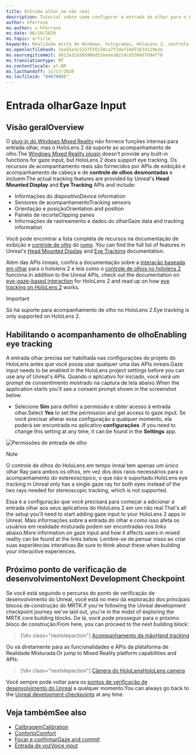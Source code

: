 ```yaml
---
title: Entrada olhar em não real
description: Tutorial sobre como configurar a entrada de olhar para o HoloLens e o mecanismo inreal
author: hferrone
ms.author: v-hferrone
ms.date: 06/10/2020
ms.topic: article
keywords: Realidade mista do Windows, hologramas, HoloLens 2, controle de olho, entrada de olhar, exibição montada de cabeçalho, mecanismo inreal, headset de realidade misturada, headset de realidade mista do Windows, headset da realidade virtual
ms.openlocfilehash: 2ea55e3c53275f6150ca7f2def10d71634119e2e
ms.sourcegitcommit: dd13a32a5bb90bd53eeeea8214cd5384d7b9ef76
ms.translationtype: MT
ms.contentlocale: pt-BR
ms.lasthandoff: 11/17/2020
ms.locfileid: "94679045"
---
```

# <a name="gaze-input"></a><span data-ttu-id="9be39-104">Entrada olhar</span><span class="sxs-lookup"><span data-stu-id="9be39-104">Gaze Input</span></span>

## <a name="overview"></a><span data-ttu-id="9be39-105">Visão geral</span><span class="sxs-lookup"><span data-stu-id="9be39-105">Overview</span></span>

<span data-ttu-id="9be39-106">O [plug-in do Windows Mixed Reality](https://docs.unrealengine.com/Platforms/VR/WMR/index.html) não fornece funções internas para entrada olhar, mas o HoloLens 2 dá suporte ao acompanhamento de olho.</span><span class="sxs-lookup"><span data-stu-id="9be39-106">The [Windows Mixed Reality plugin](https://docs.unrealengine.com/Platforms/VR/WMR/index.html) doesn’t provide any built-in functions for gaze input, but HoloLens 2 does support eye tracking.</span></span> <span data-ttu-id="9be39-107">Os recursos de acompanhamento reais são fornecidos por APIs de exibição e acompanhamento de cabeça e de **controle de olhos** **desmontadas** e incluem:</span><span class="sxs-lookup"><span data-stu-id="9be39-107">The actual tracking features are provided by Unreal's **Head Mounted Display** and **Eye Tracking** APIs and include:</span></span>

- <span data-ttu-id="9be39-108">Informações do dispositivo</span><span class="sxs-lookup"><span data-stu-id="9be39-108">Device information</span></span>
- <span data-ttu-id="9be39-109">Sensores de acompanhamento</span><span class="sxs-lookup"><span data-stu-id="9be39-109">Tracking sensors</span></span>
- <span data-ttu-id="9be39-110">Orientação e posição</span><span class="sxs-lookup"><span data-stu-id="9be39-110">Orientation and position</span></span>
- <span data-ttu-id="9be39-111">Painéis de recorte</span><span class="sxs-lookup"><span data-stu-id="9be39-111">Clipping panes</span></span>
- <span data-ttu-id="9be39-112">Informações de rastreamento e dados do olhar</span><span class="sxs-lookup"><span data-stu-id="9be39-112">Gaze data and tracking information</span></span>

<span data-ttu-id="9be39-113">Você pode encontrar a lista completa de recursos na documentação de exibição e [controle de olho](https://docs.unrealengine.com/BlueprintAPI/EyeTracking/index.html) do [rumo](https://docs.unrealengine.com/BlueprintAPI/Input/HeadMountedDisplay/index.html) .</span><span class="sxs-lookup"><span data-stu-id="9be39-113">You can find the full list of features in Unreal's [Head Mounted Display](https://docs.unrealengine.com/BlueprintAPI/Input/HeadMountedDisplay/index.html) and [Eye Tracking](https://docs.unrealengine.com/BlueprintAPI/EyeTracking/index.html) documentation.</span></span>

<span data-ttu-id="9be39-114">Além das APIs inreais, confira a documentação sobre a [interação baseada em olhar](../../design/eye-gaze-interaction.md) para o hololens 2 e leia como o [controle de olhos no hololens 2](https://docs.microsoft.com/windows/mixed-reality/eye-tracking) funciona.</span><span class="sxs-lookup"><span data-stu-id="9be39-114">In addition to the Unreal APIs, check out the documentation on [eye-gaze-based interaction](../../design/eye-gaze-interaction.md) for HoloLens 2 and read up on how [eye tracking on HoloLens 2](https://docs.microsoft.com/windows/mixed-reality/eye-tracking) works.</span></span>

> [!IMPORTANT]
> <span data-ttu-id="9be39-115">Só há suporte para acompanhamento de olho no HoloLens 2.</span><span class="sxs-lookup"><span data-stu-id="9be39-115">Eye tracking is only supported on HoloLens 2.</span></span>

## <a name="enabling-eye-tracking"></a><span data-ttu-id="9be39-116">Habilitando o acompanhamento de olho</span><span class="sxs-lookup"><span data-stu-id="9be39-116">Enabling eye tracking</span></span>
<span data-ttu-id="9be39-117">A entrada olhar precisa ser habilitada nas configurações do projeto do HoloLens antes que você possa usar qualquer uma das APIs inreais.</span><span class="sxs-lookup"><span data-stu-id="9be39-117">Gaze input needs to be enabled in the HoloLens project settings before you can use any of Unreal's APIs.</span></span> <span data-ttu-id="9be39-118">Quando o aplicativo for iniciado, você verá um prompt de consentimento mostrado na captura de tela abaixo.</span><span class="sxs-lookup"><span data-stu-id="9be39-118">When the application starts you'll see a consent prompt shown in the screenshot below.</span></span>

- <span data-ttu-id="9be39-119">Selecione **Sim** para definir a permissão e obter acesso à entrada olhar.</span><span class="sxs-lookup"><span data-stu-id="9be39-119">Select **Yes** to set the permission and get access to gaze input.</span></span> <span data-ttu-id="9be39-120">Se você precisar alterar essa configuração a qualquer momento, ela poderá ser encontrada no aplicativo **configurações** .</span><span class="sxs-lookup"><span data-stu-id="9be39-120">If you need to change this setting at any time, it can be found in the **Settings** app.</span></span>

![Permissões de entrada de olho](images/unreal/eye-input-permissions.png)

> [!NOTE] 
> <span data-ttu-id="9be39-122">O controle de olhos do HoloLens em tempo inreal tem apenas um único olhar Ray para ambos os olhos, em vez dos dois raios necessários para o acompanhamento do estereoscópico, o que não é suportado.</span><span class="sxs-lookup"><span data-stu-id="9be39-122">HoloLens eye tracking in Unreal only has a single gaze ray for both eyes instead of the two rays needed for stereoscopic tracking, which is not supported.</span></span>

<span data-ttu-id="9be39-123">Essa é a configuração que você precisará para começar a adicionar a entrada olhar aos seus aplicativos do HoloLens 2 em um não real.</span><span class="sxs-lookup"><span data-stu-id="9be39-123">That's all the setup you'll need to start adding gaze input to your HoloLens 2 apps in Unreal.</span></span> <span data-ttu-id="9be39-124">Mais informações sobre a entrada do olhar e como isso afeta os usuários em realidade misturada podem ser encontradas nos links abaixo.</span><span class="sxs-lookup"><span data-stu-id="9be39-124">More information on gaze input and how it affects users in mixed reality can be found at the links below.</span></span> <span data-ttu-id="9be39-125">Lembre-se de pensar nisso ao criar suas experiências interativas.</span><span class="sxs-lookup"><span data-stu-id="9be39-125">Be sure to think about these when building your interactive experiences.</span></span>

## <a name="next-development-checkpoint"></a><span data-ttu-id="9be39-126">Próximo ponto de verificação de desenvolvimento</span><span class="sxs-lookup"><span data-stu-id="9be39-126">Next Development Checkpoint</span></span>

<span data-ttu-id="9be39-127">Se você está seguindo o percurso do ponto de verificação de desenvolvimento do Unreal, você está no meio da exploração dos principais blocos de construção do MRTK.</span><span class="sxs-lookup"><span data-stu-id="9be39-127">If you're following the Unreal development checkpoint journey we've laid out, you're in the midst of exploring the MRTK core building blocks.</span></span> <span data-ttu-id="9be39-128">De lá, você pode prosseguir para o próximo bloco de construção:</span><span class="sxs-lookup"><span data-stu-id="9be39-128">From here, you can proceed to the next building block:</span></span> 

> [!div class="nextstepaction"]
> [<span data-ttu-id="9be39-129">Acompanhamento da mão</span><span class="sxs-lookup"><span data-stu-id="9be39-129">Hand tracking</span></span>](unreal-hand-tracking.md)

<span data-ttu-id="9be39-130">Ou vá diretamente para as funcionalidades e APIs da plataforma de Realidade Misturada:</span><span class="sxs-lookup"><span data-stu-id="9be39-130">Or jump to Mixed Reality platform capabilities and APIs:</span></span>

> [!div class="nextstepaction"]
> [<span data-ttu-id="9be39-131">Câmera do HoloLens</span><span class="sxs-lookup"><span data-stu-id="9be39-131">HoloLens camera</span></span>](unreal-hololens-camera.md)

<span data-ttu-id="9be39-132">Você sempre pode voltar para os [pontos de verificação de desenvolvimento do Unreal](unreal-development-overview.md#2-core-building-blocks) a qualquer momento.</span><span class="sxs-lookup"><span data-stu-id="9be39-132">You can always go back to the [Unreal development checkpoints](unreal-development-overview.md#2-core-building-blocks) at any time.</span></span>

## <a name="see-also"></a><span data-ttu-id="9be39-133">Veja também</span><span class="sxs-lookup"><span data-stu-id="9be39-133">See also</span></span>
* [<span data-ttu-id="9be39-134">Calibragem</span><span class="sxs-lookup"><span data-stu-id="9be39-134">Calibration</span></span>](../../calibration.md)
* [<span data-ttu-id="9be39-135">Conforto</span><span class="sxs-lookup"><span data-stu-id="9be39-135">Comfort</span></span>](../../design/comfort.md)
* [<span data-ttu-id="9be39-136">Focar e confirmar</span><span class="sxs-lookup"><span data-stu-id="9be39-136">Gaze and commit</span></span>](../../design/gaze-and-commit.md)
* [<span data-ttu-id="9be39-137">Entrada de voz</span><span class="sxs-lookup"><span data-stu-id="9be39-137">Voice input</span></span>](../../out-of-scope/voice-design.md)
